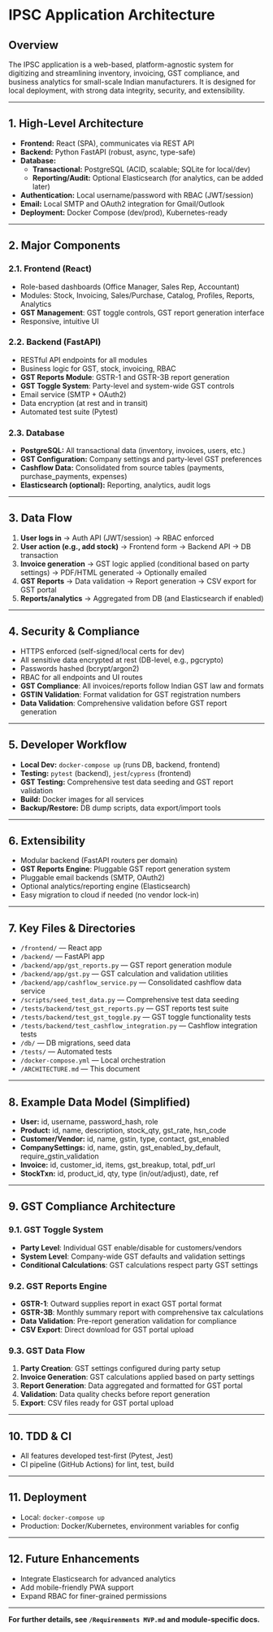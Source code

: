 # IPSC Application Architecture

## Overview

The IPSC application is a web-based, platform-agnostic system for digitizing and streamlining inventory, invoicing, GST compliance, and business analytics for small-scale Indian manufacturers. It is designed for local deployment, with strong data integrity, security, and extensibility.

---

## 1. High-Level Architecture

- **Frontend:** React (SPA), communicates via REST API
- **Backend:** Python FastAPI (robust, async, type-safe)
- **Database:**
  - **Transactional:** PostgreSQL (ACID, scalable; SQLite for local/dev)
  - **Reporting/Audit:** Optional Elasticsearch (for analytics, can be added later)
- **Authentication:** Local username/password with RBAC (JWT/session)
- **Email:** Local SMTP and OAuth2 integration for Gmail/Outlook
- **Deployment:** Docker Compose (dev/prod), Kubernetes-ready

---

## 2. Major Components

### 2.1. Frontend (React)
- Role-based dashboards (Office Manager, Sales Rep, Accountant)
- Modules: Stock, Invoicing, Sales/Purchase, Catalog, Profiles, Reports, Analytics
- **GST Management**: GST toggle controls, GST report generation interface
- Responsive, intuitive UI

### 2.2. Backend (FastAPI)
- RESTful API endpoints for all modules
- Business logic for GST, stock, invoicing, RBAC
- **GST Reports Module**: GSTR-1 and GSTR-3B report generation
- **GST Toggle System**: Party-level and system-wide GST controls
- Email service (SMTP + OAuth2)
- Data encryption (at rest and in transit)
- Automated test suite (Pytest)

### 2.3. Database
- **PostgreSQL:** All transactional data (inventory, invoices, users, etc.)
- **GST Configuration:** Company settings and party-level GST preferences
- **Cashflow Data:** Consolidated from source tables (payments, purchase_payments, expenses)
- **Elasticsearch (optional):** Reporting, analytics, audit logs

---

## 3. Data Flow

1. **User logs in** → Auth API (JWT/session) → RBAC enforced
2. **User action (e.g., add stock)** → Frontend form → Backend API → DB transaction
3. **Invoice generation** → GST logic applied (conditional based on party settings) → PDF/HTML generated → Optionally emailed
4. **GST Reports** → Data validation → Report generation → CSV export for GST portal
5. **Reports/analytics** → Aggregated from DB (and Elasticsearch if enabled)

---

## 4. Security & Compliance

- HTTPS enforced (self-signed/local certs for dev)
- All sensitive data encrypted at rest (DB-level, e.g., pgcrypto)
- Passwords hashed (bcrypt/argon2)
- RBAC for all endpoints and UI routes
- **GST Compliance**: All invoices/reports follow Indian GST law and formats
- **GSTIN Validation**: Format validation for GST registration numbers
- **Data Validation**: Comprehensive validation before GST report generation

---

## 5. Developer Workflow

- **Local Dev:** `docker-compose up` (runs DB, backend, frontend)
- **Testing:** `pytest` (backend), `jest`/`cypress` (frontend)
- **GST Testing:** Comprehensive test data seeding and GST report validation
- **Build:** Docker images for all services
- **Backup/Restore:** DB dump scripts, data export/import tools

---

## 6. Extensibility

- Modular backend (FastAPI routers per domain)
- **GST Reports Engine**: Pluggable GST report generation system
- Pluggable email backends (SMTP, OAuth2)
- Optional analytics/reporting engine (Elasticsearch)
- Easy migration to cloud if needed (no vendor lock-in)

---

## 7. Key Files & Directories

- `/frontend/` — React app
- `/backend/` — FastAPI app
- `/backend/app/gst_reports.py` — GST report generation module
- `/backend/app/gst.py` — GST calculation and validation utilities
- `/backend/app/cashflow_service.py` — Consolidated cashflow data service
- `/scripts/seed_test_data.py` — Comprehensive test data seeding
- `/tests/backend/test_gst_reports.py` — GST reports test suite
- `/tests/backend/test_gst_toggle.py` — GST toggle functionality tests
- `/tests/backend/test_cashflow_integration.py` — Cashflow integration tests
- `/db/` — DB migrations, seed data
- `/tests/` — Automated tests
- `/docker-compose.yml` — Local orchestration
- `/ARCHITECTURE.md` — This document

---

## 8. Example Data Model (Simplified)

- **User:** id, username, password_hash, role
- **Product:** id, name, description, stock_qty, gst_rate, hsn_code
- **Customer/Vendor:** id, name, gstin, type, contact, gst_enabled
- **CompanySettings:** id, name, gstin, gst_enabled_by_default, require_gstin_validation
- **Invoice:** id, customer_id, items, gst_breakup, total, pdf_url
- **StockTxn:** id, product_id, qty, type (in/out/adjust), date, ref

---

## 9. GST Compliance Architecture

### 9.1. GST Toggle System
- **Party Level**: Individual GST enable/disable for customers/vendors
- **System Level**: Company-wide GST defaults and validation settings
- **Conditional Calculations**: GST calculations respect party GST settings

### 9.2. GST Reports Engine
- **GSTR-1**: Outward supplies report in exact GST portal format
- **GSTR-3B**: Monthly summary report with comprehensive tax calculations
- **Data Validation**: Pre-report generation validation for compliance
- **CSV Export**: Direct download for GST portal upload

### 9.3. GST Data Flow
1. **Party Creation**: GST settings configured during party setup
2. **Invoice Generation**: GST calculations applied based on party settings
3. **Report Generation**: Data aggregated and formatted for GST portal
4. **Validation**: Data quality checks before report generation
5. **Export**: CSV files ready for GST portal upload

---

## 10. TDD & CI

- All features developed test-first (Pytest, Jest)
- CI pipeline (GitHub Actions) for lint, test, build

---

## 11. Deployment

- Local: `docker-compose up`
- Production: Docker/Kubernetes, environment variables for config

---

## 12. Future Enhancements

- Integrate Elasticsearch for advanced analytics
- Add mobile-friendly PWA support
- Expand RBAC for finer-grained permissions

---

**For further details, see `/Requirenments MVP.md` and module-specific docs.**
